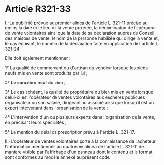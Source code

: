 # Article R321-33

<p>I.-La publicité prévue au premier alinéa de l'article L. 321-11 précise au moins la date et le lieu de la vente projetée, la dénomination de l'opérateur de vente volontaires ainsi que la date de sa déclaration auprès du        Conseil des maisons de vente, le nom de la personne habilitée qui dirige la vente et, le cas échéant, le numéro de la déclaration faite en application de l'article L. 321-24. </p><p>Elle doit également mentionner : </p><p>1° La qualité de commerçant ou d'artisan du vendeur lorsque les biens neufs mis en vente sont produits par lui ; </p><p>2° Le caractère neuf du bien ; </p><p>3° Le cas échéant, la qualité de propriétaire du bien mis en vente lorsque celui-ci est l'opérateur de ventes volontaires aux enchères publiques organisateur ou son salarié, dirigeant ou associé ainsi que lorsqu'il est un expert intervenant dans l'organisation de la vente ; </p><p>4° L'intervention d'un ou plusieurs experts dans l'organisation de la vente, en précisant leurs spécialités ; </p><p>5° La mention du délai de prescription prévu à l'article L. 321-17. </p><p>II.-L'opérateur de ventes volontaires porte à la connaissance de l'acheteur l'information mentionnée au quatrième alinéa de l'article L. 321-11 de manière visible par l'affichage d'un panneau dont le contenu et le format sont conformes au modèle annexé au présent code.</p>